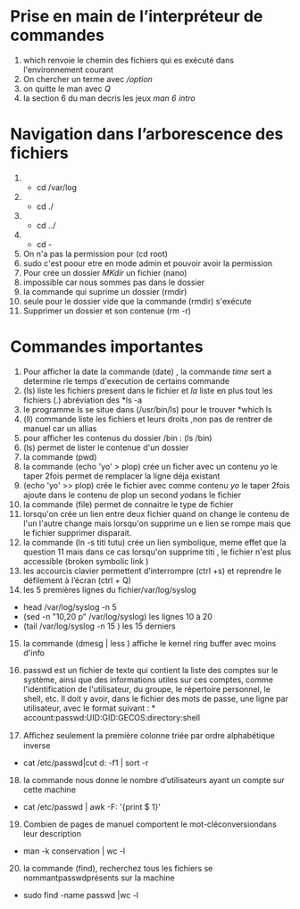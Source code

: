 # Prise en main de l’interpréteur de commandes
1. which renvoie le chemin des fichiers qui es exécuté dans l'environnement courant
2. On chercher un terme  avec  */option*
3. on quitte le man avec *Q*
4. la section 6 du man  decris les jeux  *man 6 intro*

# Navigation dans l’arborescence des fichiers
1. * cd  /var/log
2. * cd ./ 
3. * cd ../ 
4. * cd - 
5. On n'a pas la permission  pour (cd root)  
6. sudo c'est poour etre en mode admin et pouvoir avoir la permission 
7. Pour crée un dossier *MKdir* un fichier (nano)
8. impossible car nous sommes pas dans le dossier 
9. la commande qui suprime un dossier (rmdir)
10. seule pour le dossier vide que la commande (rmdir) s'exécute
11. Supprimer un dossier et son contenue  (rm -r)

# Commandes importantes
1. Pour afficher la date  la commande  (date) , la commande *time* sert  a determine rle temps d'execution de certains commande
2. (ls) liste les fichiers present dans le fichier  et *la* liste en plus tout les fichiers (.) abréviation des *ls -a 
3. le programme ls se situe dans  (/usr/bin/ls) pour le trouver *which ls
4. (ll) commande liste les fichiers et leurs droits  ,non pas de rentrer de manuel car un allias
5. pour afficher les contenus du dossier /bin : (ls /bin)
6. (ls) permet de lister le contenue d'un dossier
7. la commande  (pwd)
8. la commande (echo 'yo' > plop) crée un ficher avec un contenu *yo* le taper 2fois permet de remplacer la ligne  déja existant
9. (echo 'yo' >> plop) crée le fichier avec comme contenu *yo* le taper 2fois ajoute dans le contenu de plop  un second *yo*dans le fichier 
10. la commande (file) permet de connaitre le type de fichier 
11. lorsqu'on crée un lien entre deux fichier quand on change le contenu de l'un l'autre change mais lorsqu'on supprime un e lien se rompe mais que le fichier supprimer disparait.
12.  la commande (ln -s titi tutu) crée un lien symbolique, meme  effet que la question 11 mais dans ce cas lorsqu'on supprime  titi , le  fichier n'est plus accessible (broken symbolic link )
13. les accourcis clavier permettent d’interrompre (ctrl +s)  et reprendre le défilement à l’écran (ctrl + Q)
14. les 5 premières lignes du fichier/var/log/syslog 
  * head /var/log/syslog -n 5
   * (sed -n "10,20 p" /var/log/syslog) les lignes 10 à 20
  * (tail /var/log/syslog -n 15 )  les 15 derniers
  15. la commande (dmesg | less )  affiche le kernel ring buffer avec moins d'info 
  16. passwd est un fichier de texte qui contient la liste des comptes sur le système, ainsi que des informations utiles sur ces comptes, comme l'identification de l'utilisateur, du groupe, le répertoire personnel, le shell, etc.  Il doit y avoir, dans le fichier des mots de passe, une ligne par utilisateur, avec le format suivant : * account:passwd:UID:GID:GECOS:directory:shell 

17. Aﬀichez seulement la première colonne triée par ordre alphabétique inverse
*  cat /etc/passwd|cut d: -f1  | sort -r
18. la commande nous donne le nombre d’utilisateurs ayant un compte sur cette machine
 * cat /etc/passwd | awk -F: '{print $ 1}'
 19. Combien de pages de manuel comportent le mot-cléconversiondans leur description
  * man -k conservation | wc -l 
  20. la commande (find), recherchez tous les fichiers se nommantpasswdprésents sur la machine
  * sudo find -name passwd |wc -l
